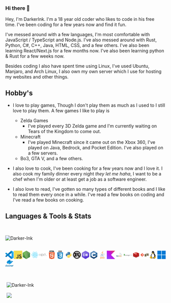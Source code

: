 ###  Hi there 👋
Hey, I'm DarkerInk. I'm a 18 year old coder who likes to code in his free time. I've been coding for a few years now and find it fun.

I've messed around with a few languages, I'm most comfortable with JavaScript / TypeScript and Node.js. I've also messed around with Rust, Python, C#, C++, Java, HTML, CSS, and a few others. I've also been learning React/Next.js for a few months now. I've also been learning python & Rust for a few weeks now.

Besides coding I also have spent time using Linux, I've used Ubuntu, Manjaro, and Arch Linux, I also own my own server which I use for hosting my websites and other things.

## Hobby's

- I love to play games, Though I don't play them as much as I used to I still love to play them. A few games I like to play is
    - Zelda Games
      - I've played every 3D Zelda game and I'm currently waiting on Tears of the Kingdom to come out.
    - Minecraft
      - I've played Minecraft since it came out on the Xbox 360, I've played on Java, Bedrock, and Pocket Edition. I've also played on a few servers.
    - Bo3, GTA V, and a few others.

- I also love to cook, I've been cooking for a few years now and I love it. I also cook my family dinner every night *they let me haha*, I want to be a chef when I'm older or at least get a job as a software engineer.

- I also love to read, I've gotten so many types of different books and I like to read them every once in a while. I've read a few books on coding and I've read a few books on cooking.

## Languages & Tools & Stats

<br />

<p align="left"><img src="https://komarev.com/ghpvc/?username=Darker-Ink" alt="Darker-Ink" /></p>

<br />

<div style="display: flex; flex-direction: row; justify-content: space-between; align-items: center; flex-wrap: wrap;">

<img align="left" alt="Visual Studio Code" width="26px" src="https://raw.githubusercontent.com/github/explore/80688e429a7d4ef2fca1e82350fe8e3517d3494d/topics/visual-studio-code/visual-studio-code.png" />
<img align="left" alt="JavaScript" width="26px" src="https://raw.githubusercontent.com/github/explore/80688e429a7d4ef2fca1e82350fe8e3517d3494d/topics/javascript/javascript.png" />
<img align="left" alt="Node.js" width="26px" src="https://raw.githubusercontent.com/github/explore/80688e429a7d4ef2fca1e82350fe8e3517d3494d/topics/nodejs/nodejs.png" />
<img align="left" alt="Reat.js" width="26px" src="https://raw.githubusercontent.com/github/explore/80688e429a7d4ef2fca1e82350fe8e3517d3494d/topics/react/react.png" />
<img align="left" alt="Next.js" width="26px" src="https://raw.githubusercontent.com/github/explore/28b02bbc9ad9f7a503c43775aebeb515dc2da5fc/topics/nextjs/nextjs.png" />
<img align="left" alt="HTML5" width="26px" src="https://raw.githubusercontent.com/github/explore/80688e429a7d4ef2fca1e82350fe8e3517d3494d/topics/html/html.png" />
<img align="left" alt="CSS3" width="26px" src="https://raw.githubusercontent.com/github/explore/80688e429a7d4ef2fca1e82350fe8e3517d3494d/topics/css/css.png" />
<img align="left" alt="Python" width="26px" src="https://raw.githubusercontent.com/github/explore/80688e429a7d4ef2fca1e82350fe8e3517d3494d/topics/python/python.png" />
<img align="left" alt="Rust" width="26px" src="https://raw.githubusercontent.com/github/explore/80688e429a7d4ef2fca1e82350fe8e3517d3494d/topics/rust/rust.png" />
<img align="left" alt="C#" width="26px" src="https://raw.githubusercontent.com/github/explore/80688e429a7d4ef2fca1e82350fe8e3517d3494d/topics/csharp/csharp.png" />
<img align="left" alt="C++" width="26px" src="https://raw.githubusercontent.com/github/explore/80688e429a7d4ef2fca1e82350fe8e3517d3494d/topics/cpp/cpp.png" />
<img align="left" alt="Java" width="26px" src="https://raw.githubusercontent.com/github/explore/80688e429a7d4ef2fca1e82350fe8e3517d3494d/topics/java/java.png" />
<img align="left" alt="Kotlin" width="26px" src="https://raw.githubusercontent.com/github/explore/80688e429a7d4ef2fca1e82350fe8e3517d3494d/topics/kotlin/kotlin.png" />
<img align="left" alt="MySQL" width="26px" src="https://raw.githubusercontent.com/github/explore/80688e429a7d4ef2fca1e82350fe8e3517d3494d/topics/mysql/mysql.png" />
<img align="left" alt="MongoDB" width="26px" src="https://raw.githubusercontent.com/github/explore/80688e429a7d4ef2fca1e82350fe8e3517d3494d/topics/mongodb/mongodb.png" />
<img align="left" alt="Redis" width="26px" src="https://raw.githubusercontent.com/github/explore/80688e429a7d4ef2fca1e82350fe8e3517d3494d/topics/redis/redis.png" />
<img align="left" alt="Git" width="26px" src="https://raw.githubusercontent.com/github/explore/80688e429a7d4ef2fca1e82350fe8e3517d3494d/topics/git/git.png" />
<img align="left" alt="Linux" width="26px" src="https://raw.githubusercontent.com/github/explore/80688e429a7d4ef2fca1e82350fe8e3517d3494d/topics/linux/linux.png" />
<img align="left" alt="Windows" width="26px" src="https://raw.githubusercontent.com/github/explore/80688e429a7d4ef2fca1e82350fe8e3517d3494d/topics/windows/windows.png" />
<img align="left" alt="Docker" width="26px" src="https://raw.githubusercontent.com/github/explore/80688e429a7d4ef2fca1e82350fe8e3517d3494d/topics/docker/docker.png" />
<br />
</div>
<p>&nbsp;</p>
<p>&nbsp;<img align="center" src="https://github-readme-stats.vercel.app/api?username=Darker-Ink&show_icons=true&bg_color=30,e96443,904e95&title_color=fff&text_color=fff&count_private=true" alt="Darker-Ink" height="200"/></p>
<p>&nbsp;<img align="center" src="https://github-readme-stats.vercel.app/api/top-langs/?username=Darker-Ink&langs_count=8&bg_color=30,e96443,904e95&title_color=fff&text_color=fff&layout=compact&count_private=true" height="202"/>
<br /></p>
